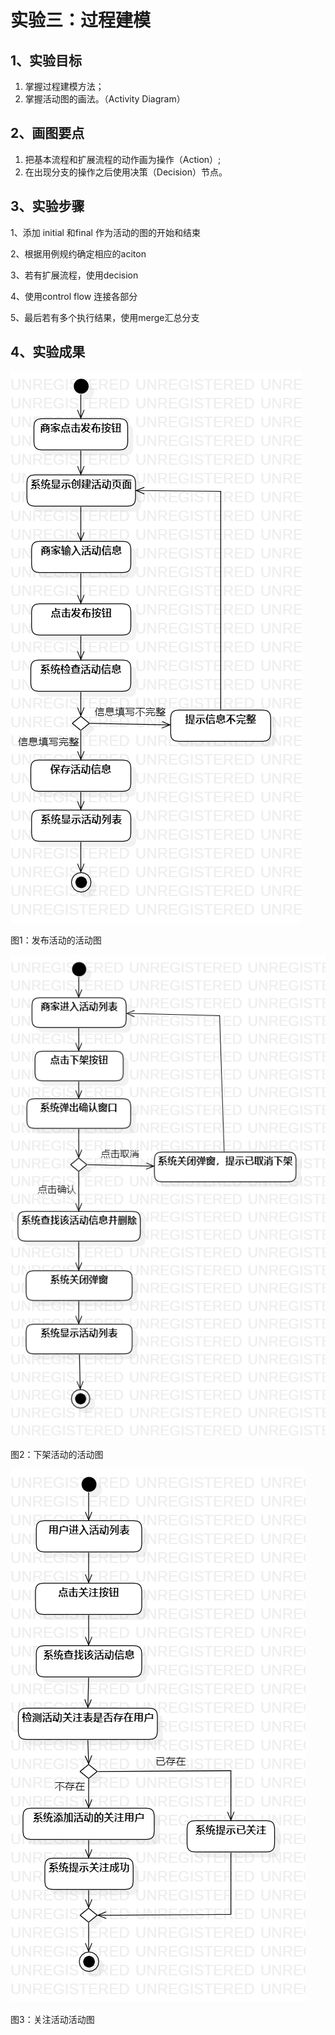 # 实验三：过程建模

## 1、实验目标
1. 掌握过程建模方法；
2. 掌握活动图的画法。（Activity Diagram）

## 2、画图要点
1. 把基本流程和扩展流程的动作画为操作（Action）;
2. 在出现分支的操作之后使用决策（Decision）节点。

## 3、实验步骤

1、添加 initial 和final 作为活动的图的开始和结束

2、根据用例规约确定相应的aciton

3、若有扩展流程，使用decision

4、使用control flow 连接各部分

5、最后若有多个执行结果，使用merge汇总分支

## 4、实验成果

![发布活动活动图](./lab3_ActivityDiagram1.png)

图1：发布活动的活动图


![下架活动活动图](./lab3_ActivityDiagram2.png)

图2：下架活动的活动图

![关注活动活动图](./lab3_ActivityDiagram3.png)

图3：关注活动活动图
